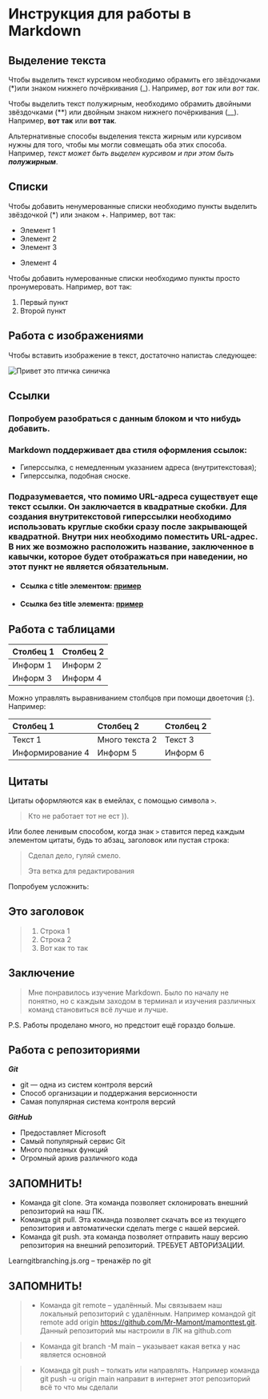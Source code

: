 # Инструкция для работы в Markdown

## Выделение текста

Чтобы выделить текст курсивом необходимо обрамить его звёздочками (*)или знаком нижнего почёркивания (_). Например, *вот так* или _вот так_. 

Чтобы выделить текст полужирным, необходимо обрамить двойными звёздочками (**) или двойным знаком нижнего почёркивания (__). Например, **вот так** или __вот так__.    

Альтернативные способы выделения текста жирным или курсивом  нужны для того, чтобы мы могли совмещать оба этих способа. Например, _текст может быть выделен курсивом и при этом быть **полужирным**_.

## Списки
Чтобы добавить ненумерованные списки необходимо пункты выделить звёздочкой (*) или знаком +. Например, вот так: 
* Элемент 1  
* Элемент 2  
* Элемент 3
+ Элемент 4   

Чтобы добавить нумерованные списки необходимо пункты просто пронумеровать. Например, вот так: 
1. Первый пункт  
2. Второй пункт

## Работа с изображениями

Чтобы вставить изображение в текст, достаточно напистаь следующее:

![Привет это птичка синичка](ptichka.jpg) 

## Ссылки

### Попробуем разобраться с данным блоком и что нибудь добавить.

### Markdown поддерживает два стиля оформления ссылок:
* Гиперссылка, с немедленным указанием адреса (внутритекстовая);
* Гиперссылка, подобная сноске.
### Подразумевается, что помимо URL-адреса существует еще текст ссылки. Он заключается в квадратные скобки. Для создания внутритекстовой гиперссылки необходимо использовать круглые скобки сразу после закрывающей квадратной. Внутри них необходимо поместить URL-адрес. В них же возможно расположить название, заключенное в кавычки, которое будет отображаться при наведении, но этот пункт не является обязательным.

* #### Ссылка с title элементом: [пример](http://example.com/ "Я ссылка")
* #### Ссылка без title элемента: [пример](http://example.com/)

## Работа с таблицами

Столбец 1 | Столбец 2
--------- | ---------
Информ 1  | Информ 2 
Информ 3  | Информ 4 

Можно управлять выравниванием столбцов при помощи двоеточия (:). Например:

Столбец 1 | Столбец 2 | Столбец 2
:-------- | :--------| :--------
Текст 1  | Много текста 2 | Текст 3 
Информирование 4  | Информ 5 | Информ 6

## Цитаты
Цитаты оформляются как в емейлах, с помощью символа `>`.
> Кто не работает тот не ест )).

Или более ленивым способом, когда знак `>` ставится перед каждым элементом цитаты, будь то абзац, заголовок или пустая строка:
> Сделал дело, гуляй смело.
> 
> Эта ветка для редактирования

Попробуем усложнить:
## Это заголовок
> 1. Строка 1
> 2. Строка 2
> 3. Вот как то так

## Заключение
> Мне понравилось изучение Мarkdown. Было по началу не понятно, но с каждым заходом в терминал и изучения различных команд становиться всё лучше и лучше.

P.S. Работы проделано много, но предстоит ещё гораздо больше.

## Работа с репозиториями

_**Git**_

* git — одна из систем контроля версий
* Способ организации и поддержания версионности
* Самая популярная система контроля версий

_**GitHub**_

* Предоставляет Microsoft
* Самый популярный сервис Git
* Много полезных функций
* Огромный архив различного кода

## ЗАПОМНИТЬ!
* Команда git clone.  Эта команда позволяет склонировать внешний репозиторий на наш ПК.
* Команда git pull. Эта команда позволяет скачать все из текущего репозитория и автоматически сделать merge с нашей версией.
* Команда git push. эта команда позволяет отправить нашу версию репозитория на внешний репозиторий. ТРЕБУЕТ АВТОРИЗАЦИИ.

Learngitbranching.js.org – тренажёр по git

## ЗАПОМНИТЬ!

> * Команда git remote – удалённый. Мы связываем наш локальный репозиторий с удалённым. Например командой git remote add origin https://github.com/Mr-Mamont/mamonttest.git. Данный репозиторий мы настроили в ЛК на github.com

> * Команда git branch -M main – указывает какая ветка у нас является основной

> * Команда git push – толкать или направлять. Например команда git push -u origin main направит в интернет этот репозиторий всё то что мы сделали
